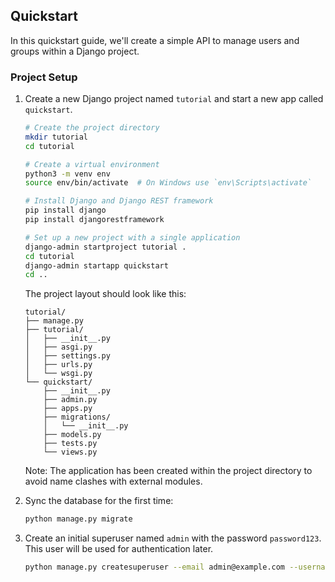 ## Quickstart

In this quickstart guide, we'll create a simple API to manage users and groups within a Django project.

### Project Setup

1. Create a new Django project named `tutorial` and start a new app called `quickstart`.

    ```bash
    # Create the project directory
    mkdir tutorial
    cd tutorial

    # Create a virtual environment
    python3 -m venv env
    source env/bin/activate  # On Windows use `env\Scripts\activate`

    # Install Django and Django REST framework
    pip install django
    pip install djangorestframework

    # Set up a new project with a single application
    django-admin startproject tutorial .
    cd tutorial
    django-admin startapp quickstart
    cd ..
    ```

   The project layout should look like this:

    ```
    tutorial/
    ├── manage.py
    ├── tutorial/
    │   ├── __init__.py
    │   ├── asgi.py
    │   ├── settings.py
    │   ├── urls.py
    │   └── wsgi.py
    └── quickstart/
        ├── __init__.py
        ├── admin.py
        ├── apps.py
        ├── migrations/
        │   └── __init__.py
        ├── models.py
        ├── tests.py
        └── views.py
    ```

   Note: The application has been created within the project directory to avoid name clashes with external modules.

2. Sync the database for the first time:

    ```bash
    python manage.py migrate
    ```

3. Create an initial superuser named `admin` with the password `password123`. This user will be used for authentication later.

    ```bash
    python manage.py createsuperuser --email admin@example.com --username admin
    ```
